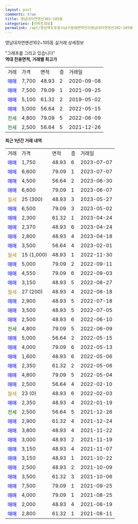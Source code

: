 ```yaml
---
layout: post
comments: true
title: 영남대자연맨션102~105동
categories: [아파트정보]
permalink: /apt/경상북도포항시남구동해면약전리영남대자연맨션102~105동
---
```


영남대자연맨션102~105동 실거래 상세정보

<script type="text/javascript">
  google.charts.load('current', {'packages':['line', 'corechart']});
  google.charts.setOnLoadCallback(drawChart);

  function drawChart() {
    var data = new google.visualization.DataTable();
    data.addColumn('date', '거래일');
    data.addColumn('number', "매매");
    data.addColumn('number', "전세");
    data.addColumn('number', "전매");

    data.addRows([[new Date(Date.parse("2023-07-07")), 1750, null, null], [new Date(Date.parse("2023-07-07")), 6600, null, null], [new Date(Date.parse("2023-06-30")), 4500, null, null], [new Date(Date.parse("2023-06-07")), 6600, null, null], [new Date(Date.parse("2023-05-27")), null, null, null], [new Date(Date.parse("2023-05-02")), 6500, null, null], [new Date(Date.parse("2023-04-24")), 2300, null, null], [new Date(Date.parse("2023-04-24")), 2370, null, null], [new Date(Date.parse("2023-04-18")), 2800, null, null], [new Date(Date.parse("2023-02-01")), 3500, null, null], [new Date(Date.parse("2022-11-30")), null, null, null], [new Date(Date.parse("2022-09-11")), 5000, null, null], [new Date(Date.parse("2022-09-03")), 4550, null, null], [new Date(Date.parse("2022-08-27")), 3150, null, null], [new Date(Date.parse("2022-08-18")), null, null, null], [new Date(Date.parse("2022-07-18")), 2900, null, null], [new Date(Date.parse("2022-07-05")), 3500, null, null], [new Date(Date.parse("2022-06-10")), 2500, null, null], [new Date(Date.parse("2022-06-09")), null, 4800, null], [new Date(Date.parse("2022-05-15")), 5000, null, null], [new Date(Date.parse("2022-05-13")), 4000, null, null], [new Date(Date.parse("2022-05-06")), 1600, null, null], [new Date(Date.parse("2022-05-06")), 2350, null, null], [new Date(Date.parse("2022-05-04")), 4800, null, null], [new Date(Date.parse("2022-02-10")), 2500, null, null], [new Date(Date.parse("2022-02-03")), null, null, null], [new Date(Date.parse("2022-01-19")), 2350, null, null], [new Date(Date.parse("2021-12-26")), null, 2500, null], [new Date(Date.parse("2021-12-24")), 2900, null, null], [new Date(Date.parse("2021-11-22")), 3800, null, null], [new Date(Date.parse("2021-11-19")), 3000, null, null], [new Date(Date.parse("2021-11-07")), 3150, null, null], [new Date(Date.parse("2021-10-22")), 3150, null, null], [new Date(Date.parse("2021-10-09")), 2500, null, null], [new Date(Date.parse("2021-10-06")), 3500, null, null], [new Date(Date.parse("2021-09-25")), 7500, null, null], [new Date(Date.parse("2021-08-25")), 4000, null, null], [new Date(Date.parse("2021-08-19")), 2000, null, null], [new Date(Date.parse("2021-08-11")), 2800, null, null]]);

    var options = {
      hAxis: {
        format: 'yyyy/MM/dd'
      },    
      lineWidth: 0,
      pointsVisible: true,    
      title: '최근 1년간 유형별 실거래가 분포',
      legend: { position: 'bottom' }
    };

    var formatter = new google.visualization.NumberFormat({pattern:'###,###'} );
    formatter.format(data, 1);
    formatter.format(data, 2);
    
    setTimeout(function() {
        var chart = new google.visualization.LineChart(document.getElementById('columnchart_material'));
        chart.draw(data, (options));
        document.getElementById('loading').style.display = 'none';
    }, 200);
  }
</script>


<div id="loading" style="z-index:20; display: block; margin-left: 0px">"그래프를 그리고 있습니다"</div>
<div id="columnchart_material" style="width: 95%; margin-left: 0px; display: block"></div>
<!-- contents start -->
<b>역대 전용면적, 거래별 최고가</b>
<table class="sortable">
    <tr>
      <td>거래</td>
      <td>가격</td>
      <td>면적</td>
      <td>층</td>
      <td>거래일</td>
    </tr>
        <tr>
          <td><a style="color: blue">매매</a></td>
          <td>7,700</td>
          <td>48.93</td>
          <td>2</td>
          <td>2020-09-08</td>
        </tr>            <tr>
          <td><a style="color: blue">매매</a></td>
          <td>7,500</td>
          <td>79.09</td>
          <td>1</td>
          <td>2021-09-25</td>
        </tr>            <tr>
          <td><a style="color: blue">매매</a></td>
          <td>5,100</td>
          <td>61.32</td>
          <td>2</td>
          <td>2019-05-02</td>
        </tr>            <tr>
          <td><a style="color: blue">매매</a></td>
          <td>5,000</td>
          <td>56.64</td>
          <td>2</td>
          <td>2022-05-15</td>
        </tr>        
        <tr>
              <td><a style="color: darkgreen">전세</a></td>
              <td>4,800</td>
              <td>79.09</td>
              <td>5</td>
              <td>2022-06-09</td>
            </tr>            <tr>
              <td><a style="color: darkgreen">전세</a></td>
              <td>2,500</td>
              <td>56.64</td>
              <td>5</td>
              <td>2021-12-26</td>
            </tr>        
    
</table>

<b>최근 1년간 거래 내역</b>

<table class="sortable">
    <tr>
      <td>거래</td>
      <td>가격</td>
      <td>면적</td>
      <td>층</td>
      <td>거래일</td>
    </tr>
    <tr>
      <td><a style="color: blue">매매</a></td>
      <td>1,750</td>
      <td>48.93</td>
      <td>6</td>
      <td>2023-07-07</td>
    </tr>          <tr>
      <td><a style="color: blue">매매</a></td>
      <td>6,600</td>
      <td>79.09</td>
      <td>1</td>
      <td>2023-07-07</td>
    </tr>          <tr>
      <td><a style="color: blue">매매</a></td>
      <td>4,500</td>
      <td>56.64</td>
      <td>2</td>
      <td>2023-06-30</td>
    </tr>          <tr>
      <td><a style="color: blue">매매</a></td>
      <td>6,600</td>
      <td>79.09</td>
      <td>1</td>
      <td>2023-06-07</td>
    </tr>          <tr>
      <td><a style="color: darkgoldenrod">월세</a></td>
      <td>25 (300)</td>
      <td>48.93</td>
      <td>3</td>
      <td>2023-05-27</td>
    </tr>          <tr>
      <td><a style="color: blue">매매</a></td>
      <td>6,500</td>
      <td>79.09</td>
      <td>3</td>
      <td>2023-05-02</td>
    </tr>          <tr>
      <td><a style="color: blue">매매</a></td>
      <td>2,300</td>
      <td>61.32</td>
      <td>1</td>
      <td>2023-04-24</td>
    </tr>          <tr>
      <td><a style="color: blue">매매</a></td>
      <td>2,370</td>
      <td>48.93</td>
      <td>6</td>
      <td>2023-04-24</td>
    </tr>          <tr>
      <td><a style="color: blue">매매</a></td>
      <td>2,800</td>
      <td>48.93</td>
      <td>4</td>
      <td>2023-04-18</td>
    </tr>          <tr>
      <td><a style="color: blue">매매</a></td>
      <td>3,500</td>
      <td>56.64</td>
      <td>4</td>
      <td>2023-02-01</td>
    </tr>          <tr>
      <td><a style="color: darkgoldenrod">월세</a></td>
      <td>15 (1,000)</td>
      <td>48.93</td>
      <td>1</td>
      <td>2022-11-30</td>
    </tr>          <tr>
      <td><a style="color: blue">매매</a></td>
      <td>5,000</td>
      <td>79.09</td>
      <td>2</td>
      <td>2022-09-11</td>
    </tr>          <tr>
      <td><a style="color: blue">매매</a></td>
      <td>4,550</td>
      <td>79.09</td>
      <td>6</td>
      <td>2022-09-03</td>
    </tr>          <tr>
      <td><a style="color: blue">매매</a></td>
      <td>3,150</td>
      <td>48.93</td>
      <td>5</td>
      <td>2022-08-27</td>
    </tr>          <tr>
      <td><a style="color: darkgoldenrod">월세</a></td>
      <td>27 (200)</td>
      <td>48.93</td>
      <td>4</td>
      <td>2022-08-18</td>
    </tr>          <tr>
      <td><a style="color: blue">매매</a></td>
      <td>2,900</td>
      <td>48.93</td>
      <td>5</td>
      <td>2022-07-18</td>
    </tr>          <tr>
      <td><a style="color: blue">매매</a></td>
      <td>3,500</td>
      <td>48.93</td>
      <td>5</td>
      <td>2022-07-05</td>
    </tr>          <tr>
      <td><a style="color: blue">매매</a></td>
      <td>2,500</td>
      <td>48.93</td>
      <td>6</td>
      <td>2022-06-10</td>
    </tr>          <tr>
      <td><a style="color: darkgreen">전세</a></td>
      <td>4,800</td>
      <td>79.09</td>
      <td>5</td>
      <td>2022-06-09</td>
    </tr>          <tr>
      <td><a style="color: blue">매매</a></td>
      <td>5,000</td>
      <td>56.64</td>
      <td>2</td>
      <td>2022-05-15</td>
    </tr>          <tr>
      <td><a style="color: blue">매매</a></td>
      <td>4,000</td>
      <td>79.09</td>
      <td>6</td>
      <td>2022-05-13</td>
    </tr>          <tr>
      <td><a style="color: blue">매매</a></td>
      <td>1,600</td>
      <td>48.93</td>
      <td>6</td>
      <td>2022-05-06</td>
    </tr>          <tr>
      <td><a style="color: blue">매매</a></td>
      <td>2,350</td>
      <td>61.32</td>
      <td>2</td>
      <td>2022-05-06</td>
    </tr>          <tr>
      <td><a style="color: blue">매매</a></td>
      <td>4,800</td>
      <td>79.09</td>
      <td>5</td>
      <td>2022-05-04</td>
    </tr>          <tr>
      <td><a style="color: blue">매매</a></td>
      <td>2,500</td>
      <td>56.64</td>
      <td>4</td>
      <td>2022-02-10</td>
    </tr>          <tr>
      <td><a style="color: darkgoldenrod">월세</a></td>
      <td>23 (0)</td>
      <td>48.93</td>
      <td>6</td>
      <td>2022-02-03</td>
    </tr>          <tr>
      <td><a style="color: blue">매매</a></td>
      <td>2,350</td>
      <td>48.93</td>
      <td>4</td>
      <td>2022-01-19</td>
    </tr>          <tr>
      <td><a style="color: darkgreen">전세</a></td>
      <td>2,500</td>
      <td>56.64</td>
      <td>5</td>
      <td>2021-12-26</td>
    </tr>          <tr>
      <td><a style="color: blue">매매</a></td>
      <td>2,900</td>
      <td>61.32</td>
      <td>4</td>
      <td>2021-12-24</td>
    </tr>          <tr>
      <td><a style="color: blue">매매</a></td>
      <td>3,800</td>
      <td>48.93</td>
      <td>4</td>
      <td>2021-11-22</td>
    </tr>          <tr>
      <td><a style="color: blue">매매</a></td>
      <td>3,000</td>
      <td>48.93</td>
      <td>2</td>
      <td>2021-11-19</td>
    </tr>          <tr>
      <td><a style="color: blue">매매</a></td>
      <td>3,150</td>
      <td>48.93</td>
      <td>4</td>
      <td>2021-11-07</td>
    </tr>          <tr>
      <td><a style="color: blue">매매</a></td>
      <td>3,150</td>
      <td>48.93</td>
      <td>1</td>
      <td>2021-10-22</td>
    </tr>          <tr>
      <td><a style="color: blue">매매</a></td>
      <td>2,500</td>
      <td>48.93</td>
      <td>2</td>
      <td>2021-10-09</td>
    </tr>          <tr>
      <td><a style="color: blue">매매</a></td>
      <td>3,500</td>
      <td>61.32</td>
      <td>3</td>
      <td>2021-10-06</td>
    </tr>          <tr>
      <td><a style="color: blue">매매</a></td>
      <td>7,500</td>
      <td>79.09</td>
      <td>1</td>
      <td>2021-09-25</td>
    </tr>          <tr>
      <td><a style="color: blue">매매</a></td>
      <td>4,000</td>
      <td>79.09</td>
      <td>1</td>
      <td>2021-08-25</td>
    </tr>          <tr>
      <td><a style="color: blue">매매</a></td>
      <td>2,000</td>
      <td>48.93</td>
      <td>4</td>
      <td>2021-08-19</td>
    </tr>          <tr>
      <td><a style="color: blue">매매</a></td>
      <td>2,800</td>
      <td>61.32</td>
      <td>1</td>
      <td>2021-08-11</td>
    </tr>      </table>
<!-- contents end -->    

